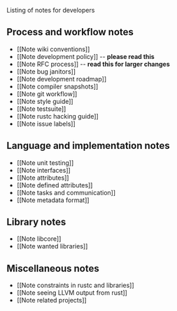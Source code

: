 Listing of notes for developers

## Process and workflow notes

* [[Note wiki conventions]]
* [[Note development policy]] -- **please read this**
* [[Note RFC process]] -- **read this for larger changes**
* [[Note bug janitors]]
* [[Note development roadmap]]
* [[Note compiler snapshots]]
* [[Note git workflow]]
* [[Note style guide]]
* [[Note testsuite]]
* [[Note rustc hacking guide]]
* [[Note issue labels]]

## Language and implementation notes

* [[Note unit testing]]
* [[Note interfaces]]
* [[Note attributes]]
* [[Note defined attributes]]
* [[Note tasks and communication]]
* [[Note metadata format]]

## Library notes

* [[Note libcore]]
* [[Note wanted libraries]]

## Miscellaneous notes

* [[Note constraints in rustc and libraries]]
* [[Note seeing LLVM output from rust]]
* [[Note related projects]]
